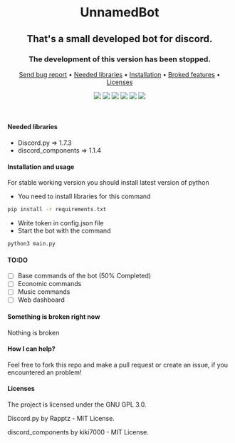 <p align="center">
  <h1 align="center">UnnamedBot</h1>
</p>
<p align="center">
  <h2 align="center">That's a small developed bot for discord.</h2>
  <h3 align="center">The development of this version has been stopped.</h3>
</p>
<p align="center">
  <a href="https://github.com/OctoBanon-Main/UnnamedBot/issues">Send bug report</a>
  •
  <a href="https://github.com/OctoBanon-Main/UnnamedBot#needed-libraries">Needed libraries</a>
  •
  <a href="https://github.com/OctoBanon-Main/UnnamedBot#installation-and-usage">Installation</a>
  •
  <a href="https://github.com/OctoBanon-Main/UnnamedBot#something-is-broken-right-now">Broked features</a>
  •
  <a href="https://github.com/OctoBanon-Main/UnnamedBot#licenses">Licenses</a>
</p>

<p align="center">
  <img src="https://img.shields.io/github/contributors/OctoBanon-Main/UnnamedBot?style=for-the-badge"/>
  <img src="https://img.shields.io/github/forks/OctoBanon-Main/UnnamedBot?style=for-the-badge"/>
  <img src="https://img.shields.io/github/stars/OctoBanon-Main/UnnamedBot?style=for-the-badge"/>
  <img src="https://img.shields.io/github/issues/OctoBanon-Main/UnnamedBot?style=for-the-badge"/>
  <img src="https://img.shields.io/github/downloads/OctoBanon-Main/UnnamedBot/total?style=for-the-badge"/>
  <img src="https://img.shields.io/github/license/OctoBanon-Main/UnnamedBot?style=for-the-badge"/>
</p>
<br />

#### Needed libraries
- Discord.py => 1.7.3
- discord_components => 1.1.4

#### Installation and usage
For stable working version you should install latest version of python

- You need to install libraries for this command
```sh
pip install -r requirements.txt
```
- Write token in config.json file
- Start the bot with the command
```sh
python3 main.py
```

#### TO:DO
- [ ] Base commands of the bot (50% Completed)
- [ ] Economic commands
- [ ] Music commands
- [ ] Web dashboard 

#### Something is broken right now
Nothing is broken

#### How I can help?
Feel free to fork this repo and make a pull request or create an issue, if you encountered an problem!

#### Licenses
The project is licensed under the GNU GPL 3.0.

Discord.py by Rapptz - MIT License.

discord_components by kiki7000 - MIT License.
